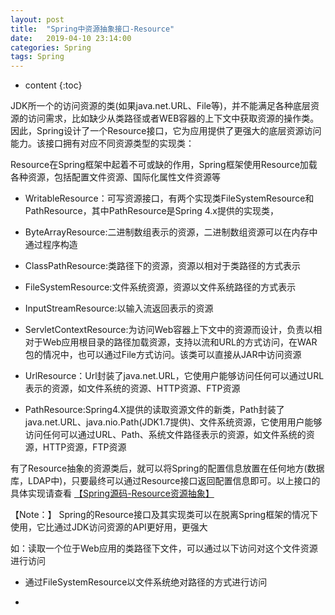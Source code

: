 ```yaml
---
layout: post
title:  "Spring中资源抽象接口-Resource"
date:   2019-04-10 23:14:00
categories: Spring 
tags: Spring
---
```


* content
{:toc}

JDK所一个的访问资源的类(如果java.net.URL、File等)，并不能满足各种底层资源的访问需求，比如缺少从类路径或者WEB容器的上下文中获取资源的操作类。因此，Spring设计了一个Resource接口，它为应用提供了更强大的底层资源访问能力。该接口拥有对应不同资源类型的实现类：






Resource在Spring框架中起着不可或缺的作用，Spring框架使用Resource加载各种资源，包括配置文件资源、国际化属性文件资源等

- WritableResource：可写资源接口，有两个实现类FileSystemResource和PathResource，其中PathResource是Spring 4.x提供的实现类，

- ByteArrayResource:二进制数组表示的资源，二进制数组资源可以在内存中通过程序构造

- ClassPathResource:类路径下的资源，资源以相对于类路径的方式表示

- FileSystemResource:文件系统资源，资源以文件系统路径的方式表示

- InputStreamResource:以输入流返回表示的资源

- ServletContextResource:为访问Web容器上下文中的资源而设计，负责以相对于Web应用根目录的路径加载资源，支持以流和URL的方式访问，在WAR包的情况中，也可以通过File方式访问。该类可以直接从JAR中访问资源

- UrlResource：Url封装了java.net.URL，它使用户能够访问任何可以通过URL表示的资源，如文件系统的资源、HTTP资源、FTP资源

- PathResource:Spring4.X提供的读取资源文件的新类，Path封装了java.net.URL、java.nio.Path(JDK1.7提供)、文件系统资源，它使用用户能够访问任何可以通过URL、Path、系统文件路径表示的资源，如文件系统的资源，HTTP资源，FTP资源

有了Resource抽象的资源类后，就可以将Spring的配置信息放置在任何地方(数据库，LDAP中)，只要最终可以通过Resource接口返回配置信息即可。以上接口的具体实现请查看 [【Spring源码-Resource资源抽象】](/2019/03/21/spring-Resource/)


【Note：】 Spring的Resource接口及其实现类可以在脱离Spring框架的情况下使用，它比通过JDK访问资源的API更好用，更强大


如：读取一个位于Web应用的类路径下文件，可以通过以下访问对这个文件资源进行访问

- 通过FileSystemResource以文件系统绝对路径的方式进行访问

- 











